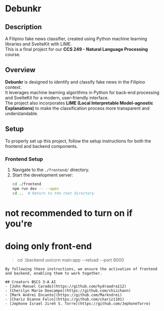 # **Debunkr**

## **Description**
A Filipino fake news classifier, created using Python machine learning libraries and SvelteKit with LIME.  
This is a final project for our **CCS 249 - Natural Language Processing** course.  

## **Overview**
**Debunkr** is designed to identify and classify fake news in the Filipino context.  
It leverages machine learning algorithms in Python for back-end processing and SvelteKit for a modern, user-friendly interface.  
The project also incorporates **LIME (Local Interpretable Model-agnostic Explanations)** to make the classification process more transparent and understandable.  

## **Setup**
To properly set up this project, follow the setup instructions for both the frontend and backend components.  

### **Frontend Setup**
1. Navigate to the `./frontend/` directory.  
2. Start the development server:  
   ```bash
   cd ./frontend  
   npm run dev -- --open  
   cd ..  # Return to the root directory

# not recommended to turn on if you're
# doing only front-end
> cd .\backend
> uvicorn main:app --reload --port 8000
```
By following these instructions, we ensure the activation of frontend and backend, enabling them to work together.

## Creators BSCS 3-A AI
- [John Manuel Carado](https://github.com/hydraadra112)
- [Cherilyn Marie Deocampo](https://github.com/chiichann)
- [Mark Andrei Encanto](https://github.com/Markndrei)
- [Chariz Dianne Falco](https://github.com/chariz1101)
- [Jephone Israel Jireh S. Torre](https://github.com/JephoneTorre)